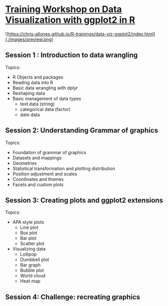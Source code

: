 # [Training Workshop on Data Visualization with ggplot2 in R](https://chris-allones.github.io/R-trainings/data-viz-ggplot2/index.html)

![https://chris-allones.github.io/R-trainings/data-viz-ggplot2/index.html](./images/preview.png)


## Session 1 : Introduction to data wrangling
Topics:
- R Objects and packages
- Reading data into R
- Basic data wrangling with dplyr
- Reshaping data
- Basic management of data types
  - text data (string)
  - categorical data (factor)
  - date data

## Session 2: Understanding Grammar of graphics
Topics:
- Foundation of grammar of graphics
- Datasets and mappings
- Geometries
- Statistical transformation and plotting distribution
- Position adjustment and scales
- Coordinates and themes
- Facets and custom plots

## Session 3: Creating plots and ggplot2 extensions
Topics:
- APA style plots
  - Line plot
  - Box plot
  - Bar plot
  - Scatter plot
- Visualizing data
  - Lollipop
  - Dumbbell plot
  - Bar graph
  - Bubble plot
  - World cloud
  - Heat map

## Session 4: Challenge: recreating graphics
